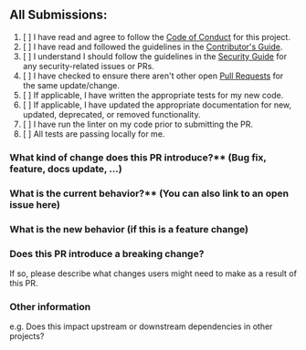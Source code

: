 ## All Submissions:

1. [ ] I have read and agree to follow the [Code of Conduct](../../../CODE_OF_CONDUCT.md) for this project.
1. [ ] I have read and followed the guidelines in the [Contributor's Guide](../../../CONTRIBUTING.md).
1. [ ] I understand I should follow the guidelines in the [Security Guide](../../../SECURITY.md) for any security-related issues or PRs.
1. [ ] I have checked to ensure there aren't other open [Pull Requests](../../../pulls) for the same update/change.
1. [ ] If applicable, I have written the appropriate tests for my new code.
1. [ ] If applicable, I have updated the appropriate documentation for new, updated, deprecated, or removed functionality.
1. [ ] I have run the linter on my code prior to submitting the PR.
1. [ ] All tests are passing locally for me.

### What kind of change does this PR introduce?** (Bug fix, feature, docs update, ...)


### What is the current behavior?** (You can also link to an open issue here)


### What is the new behavior (if this is a feature change)


### Does this PR introduce a breaking change?
If so, please describe what changes users might need to make as a result of this PR.


### Other information
e.g. Does this impact upstream or downstream dependencies in other projects?

